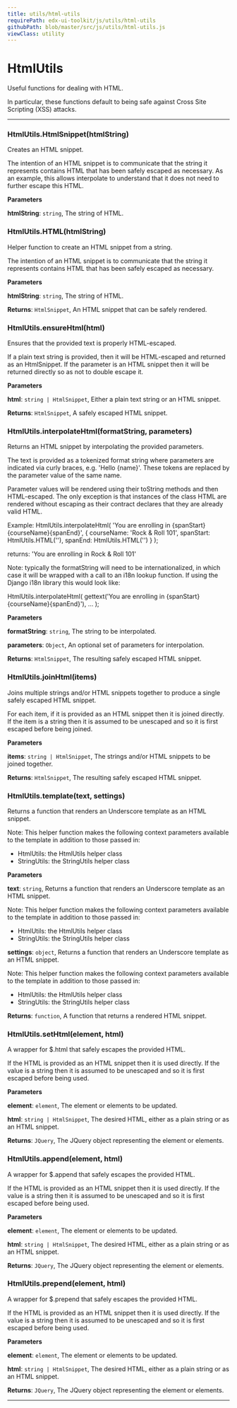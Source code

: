 ```yaml
---
title: utils/html-utils
requirePath: edx-ui-toolkit/js/utils/html-utils
githubPath: blob/master/src/js/utils/html-utils.js
viewClass: utility
---
```


# HtmlUtils

Useful functions for dealing with HTML.

In particular, these functions default to being safe against
Cross Site Scripting (XSS) attacks.



* * *

### HtmlUtils.HtmlSnippet(htmlString) 

Creates an HTML snippet.

The intention of an HTML snippet is to communicate that the string
it represents contains HTML that has been safely escaped as necessary.
As an example, this allows interpolate to understand that
it does not need to further escape this HTML.

**Parameters**

**htmlString**: `string`, The string of HTML.



### HtmlUtils.HTML(htmlString) 

Helper function to create an HTML snippet from a string.

The intention of an HTML snippet is to communicate that the string
it represents contains HTML that has been safely escaped as necessary.

**Parameters**

**htmlString**: `string`, The string of HTML.

**Returns**: `HtmlSnippet`, An HTML snippet that can be safely rendered.


### HtmlUtils.ensureHtml(html) 

Ensures that the provided text is properly HTML-escaped.

If a plain text string is provided, then it will be HTML-escaped and
returned as an HtmlSnippet. If the parameter is an HTML snippet
then it will be returned directly so as not to double escape it.

**Parameters**

**html**: `string | HtmlSnippet`, Either a plain text string
or an HTML snippet.

**Returns**: `HtmlSnippet`, A safely escaped HTML snippet.


### HtmlUtils.interpolateHtml(formatString, parameters) 

Returns an HTML snippet by interpolating the provided parameters.

The text is provided as a tokenized format string where parameters
are indicated via curly braces, e.g. 'Hello {name}'. These tokens are
replaced by the parameter value of the same name.

Parameter values will be rendered using their toString methods and then
HTML-escaped. The only exception is that instances of the class HTML
are rendered without escaping as their contract declares that they are
already valid HTML.

Example:
  HtmlUtils.interpolateHtml(
      'You are enrolling in {spanStart}{courseName}{spanEnd}',
      {
          courseName: 'Rock & Roll 101',
          spanStart: HtmlUtils.HTML('<span class="course-title">'),
          spanEnd: HtmlUtils.HTML('</span>')
      }
  );

returns:
  'You are enrolling in <span class="course-title">Rock &amp; Roll 101</span>'

Note: typically the formatString will need to be internationalized, in which
case it will be wrapped with a call to an i18n lookup function. If using
the Django i18n library this would look like:

  HtmlUtils.interpolateHtml(
      gettext('You are enrolling in {spanStart}{courseName}{spanEnd}'),
      ...
  );

**Parameters**

**formatString**: `string`, The string to be interpolated.

**parameters**: `Object`, An optional set of parameters for interpolation.

**Returns**: `HtmlSnippet`, The resulting safely escaped HTML snippet.


### HtmlUtils.joinHtml(items) 

Joins multiple strings and/or HTML snippets together to produce
a single safely escaped HTML snippet.

For each item, if it is provided as an HTML snippet then it is joined
directly. If the item is a string then it is assumed to be unescaped and
so it is first escaped before being joined.

**Parameters**

**items**: `string | HtmlSnippet`, The strings and/or HTML snippets
to be joined together.

**Returns**: `HtmlSnippet`, The resulting safely escaped HTML snippet.


### HtmlUtils.template(text, settings) 

Returns a function that renders an Underscore template as an HTML snippet.

Note: This helper function makes the following context parameters
available to the template in addition to those passed in:

  - HtmlUtils: the HtmlUtils helper class
  - StringUtils: the StringUtils helper class

**Parameters**

**text**: `string`, Returns a function that renders an Underscore template as an HTML snippet.

Note: This helper function makes the following context parameters
available to the template in addition to those passed in:

  - HtmlUtils: the HtmlUtils helper class
  - StringUtils: the StringUtils helper class

**settings**: `object`, Returns a function that renders an Underscore template as an HTML snippet.

Note: This helper function makes the following context parameters
available to the template in addition to those passed in:

  - HtmlUtils: the HtmlUtils helper class
  - StringUtils: the StringUtils helper class

**Returns**: `function`, A function that returns a rendered HTML snippet.


### HtmlUtils.setHtml(element, html) 

A wrapper for $.html that safely escapes the provided HTML.

If the HTML is provided as an HTML snippet then it is used directly.
If the value is a string then it is assumed to be unescaped and
so it is first escaped before being used.

**Parameters**

**element**: `element`, The element or elements to be updated.

**html**: `string | HtmlSnippet`, The desired HTML, either as a
plain string or as an HTML snippet.

**Returns**: `JQuery`, The JQuery object representing the element or elements.


### HtmlUtils.append(element, html) 

A wrapper for $.append that safely escapes the provided HTML.

If the HTML is provided as an HTML snippet then it is used directly.
If the value is a string then it is assumed to be unescaped and
so it is first escaped before being used.

**Parameters**

**element**: `element`, The element or elements to be updated.

**html**: `string | HtmlSnippet`, The desired HTML, either as a
plain string or as an HTML snippet.

**Returns**: `JQuery`, The JQuery object representing the element or elements.


### HtmlUtils.prepend(element, html) 

A wrapper for $.prepend that safely escapes the provided HTML.

If the HTML is provided as an HTML snippet then it is used directly.
If the value is a string then it is assumed to be unescaped and
so it is first escaped before being used.

**Parameters**

**element**: `element`, The element or elements to be updated.

**html**: `string | HtmlSnippet`, The desired HTML, either as a
plain string or as an HTML snippet.

**Returns**: `JQuery`, The JQuery object representing the element or elements.



* * *










